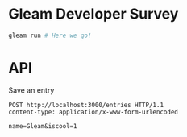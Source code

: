 # Gleam Developer Survey

```sh
gleam run # Here we go!
```

# API

Save an entry

```http
POST http://localhost:3000/entries HTTP/1.1
content-type: application/x-www-form-urlencoded 

name=Gleam&iscool=1
```
